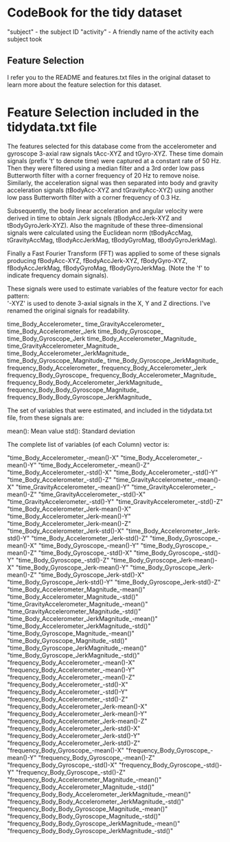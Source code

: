 CodeBook for the tidy dataset
=============================
"subject" - the subject ID
"activity" - A friendly name of the activity each subject took

Feature Selection 
-----------------
I refer you to the README and features.txt files in the original dataset to learn more about the feature selection for this dataset. 

Feature Selection included in the tidydata.txt file
===================================================

The features selected for this database come from the accelerometer and gyroscope 3-axial raw signals tAcc-XYZ and tGyro-XYZ. These time domain signals (prefix 't' to denote time) were captured at a constant rate of 50 Hz. Then they were filtered using a median filter and a 3rd order low pass Butterworth filter with a corner frequency of 20 Hz to remove noise. Similarly, the acceleration signal was then separated into body and gravity acceleration signals (tBodyAcc-XYZ and tGravityAcc-XYZ) using another low pass Butterworth filter with a corner frequency of 0.3 Hz. 

Subsequently, the body linear acceleration and angular velocity were derived in time to obtain Jerk signals (tBodyAccJerk-XYZ and tBodyGyroJerk-XYZ). Also the magnitude of these three-dimensional signals were calculated using the Euclidean norm (tBodyAccMag, tGravityAccMag, tBodyAccJerkMag, tBodyGyroMag, tBodyGyroJerkMag). 

Finally a Fast Fourier Transform (FFT) was applied to some of these signals producing fBodyAcc-XYZ, fBodyAccJerk-XYZ, fBodyGyro-XYZ, fBodyAccJerkMag, fBodyGyroMag, fBodyGyroJerkMag. (Note the 'f' to indicate frequency domain signals). 

These signals were used to estimate variables of the feature vector for each pattern:  
'-XYZ' is used to denote 3-axial signals in the X, Y and Z directions.
I've renamed the original signals for readability. 

time_Body_Accelerometer_
time_GravityAccelerometer_
time_Body_Accelerometer_Jerk
time_Body_Gyroscope_
time_Body_Gyroscope_Jerk
time_Body_Accelerometer_Magnitude_
time_GravityAccelerometer_Magnitude_
time_Body_Accelerometer_JerkMagnitude_
time_Body_Gyroscope_Magnitude_
time_Body_Gyroscope_JerkMagnitude_
frequency_Body_Accelerometer_
frequency_Body_Accelerometer_Jerk
frequency_Body_Gyroscope_
frequency_Body_Accelerometer_Magnitude_
frequency_Body_Body_Accelerometer_JerkMagnitude_
frequency_Body_Body_Gyroscope_Magnitude_
frequency_Body_Body_Gyroscope_JerkMagnitude_

The set of variables that were estimated, and included in the tidydata.txt file, from these signals are: 

mean(): Mean value
std(): Standard deviation


The complete list of variables (of each Column) vector is:

"time_Body_Accelerometer_-mean()-X"
"time_Body_Accelerometer_-mean()-Y"
"time_Body_Accelerometer_-mean()-Z"
"time_Body_Accelerometer_-std()-X"
"time_Body_Accelerometer_-std()-Y"
"time_Body_Accelerometer_-std()-Z"
"time_GravityAccelerometer_-mean()-X"
"time_GravityAccelerometer_-mean()-Y"
"time_GravityAccelerometer_-mean()-Z"
"time_GravityAccelerometer_-std()-X"
"time_GravityAccelerometer_-std()-Y"
"time_GravityAccelerometer_-std()-Z"
"time_Body_Accelerometer_Jerk-mean()-X"
"time_Body_Accelerometer_Jerk-mean()-Y"
"time_Body_Accelerometer_Jerk-mean()-Z"
"time_Body_Accelerometer_Jerk-std()-X"
"time_Body_Accelerometer_Jerk-std()-Y"
"time_Body_Accelerometer_Jerk-std()-Z"
"time_Body_Gyroscope_-mean()-X"
"time_Body_Gyroscope_-mean()-Y"
"time_Body_Gyroscope_-mean()-Z"
"time_Body_Gyroscope_-std()-X"
"time_Body_Gyroscope_-std()-Y"
"time_Body_Gyroscope_-std()-Z"
"time_Body_Gyroscope_Jerk-mean()-X"
"time_Body_Gyroscope_Jerk-mean()-Y"
"time_Body_Gyroscope_Jerk-mean()-Z"
"time_Body_Gyroscope_Jerk-std()-X"
"time_Body_Gyroscope_Jerk-std()-Y"
"time_Body_Gyroscope_Jerk-std()-Z"
"time_Body_Accelerometer_Magnitude_-mean()"
"time_Body_Accelerometer_Magnitude_-std()"
"time_GravityAccelerometer_Magnitude_-mean()"
"time_GravityAccelerometer_Magnitude_-std()"
"time_Body_Accelerometer_JerkMagnitude_-mean()"
"time_Body_Accelerometer_JerkMagnitude_-std()"
"time_Body_Gyroscope_Magnitude_-mean()"
"time_Body_Gyroscope_Magnitude_-std()"
"time_Body_Gyroscope_JerkMagnitude_-mean()"
"time_Body_Gyroscope_JerkMagnitude_-std()"
"frequency_Body_Accelerometer_-mean()-X"
"frequency_Body_Accelerometer_-mean()-Y"
"frequency_Body_Accelerometer_-mean()-Z"
"frequency_Body_Accelerometer_-std()-X"
"frequency_Body_Accelerometer_-std()-Y"
"frequency_Body_Accelerometer_-std()-Z"
"frequency_Body_Accelerometer_Jerk-mean()-X"
"frequency_Body_Accelerometer_Jerk-mean()-Y"
"frequency_Body_Accelerometer_Jerk-mean()-Z"
"frequency_Body_Accelerometer_Jerk-std()-X"
"frequency_Body_Accelerometer_Jerk-std()-Y"
"frequency_Body_Accelerometer_Jerk-std()-Z"
"frequency_Body_Gyroscope_-mean()-X"
"frequency_Body_Gyroscope_-mean()-Y"
"frequency_Body_Gyroscope_-mean()-Z"
"frequency_Body_Gyroscope_-std()-X"
"frequency_Body_Gyroscope_-std()-Y"
"frequency_Body_Gyroscope_-std()-Z"
"frequency_Body_Accelerometer_Magnitude_-mean()"
"frequency_Body_Accelerometer_Magnitude_-std()"
"frequency_Body_Body_Accelerometer_JerkMagnitude_-mean()"
"frequency_Body_Body_Accelerometer_JerkMagnitude_-std()"
"frequency_Body_Body_Gyroscope_Magnitude_-mean()"
"frequency_Body_Body_Gyroscope_Magnitude_-std()"
"frequency_Body_Body_Gyroscope_JerkMagnitude_-mean()"
"frequency_Body_Body_Gyroscope_JerkMagnitude_-std()"
